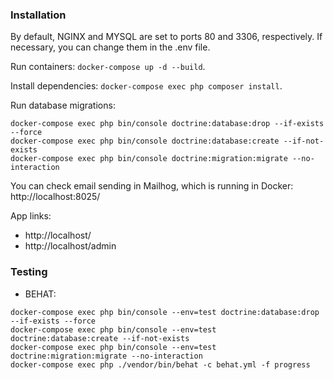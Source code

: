 ### Installation
By default, NGINX and MYSQL are set to ports 80 and 3306, respectively. If necessary, you can change them in the .env file.

Run containers: ```docker-compose up -d --build```.

Install dependencies: ```docker-compose exec php composer install```.

Run database migrations:
```
docker-compose exec php bin/console doctrine:database:drop --if-exists --force
docker-compose exec php bin/console doctrine:database:create --if-not-exists
docker-compose exec php bin/console doctrine:migration:migrate --no-interaction
```

You can check email sending in Mailhog, which is running in Docker: http://localhost:8025/

App links:
- http://localhost/
- http://localhost/admin

### Testing
- BEHAT:
```
docker-compose exec php bin/console --env=test doctrine:database:drop --if-exists --force
docker-compose exec php bin/console --env=test doctrine:database:create --if-not-exists
docker-compose exec php bin/console --env=test doctrine:migration:migrate --no-interaction
docker-compose exec php ./vendor/bin/behat -c behat.yml -f progress
```

